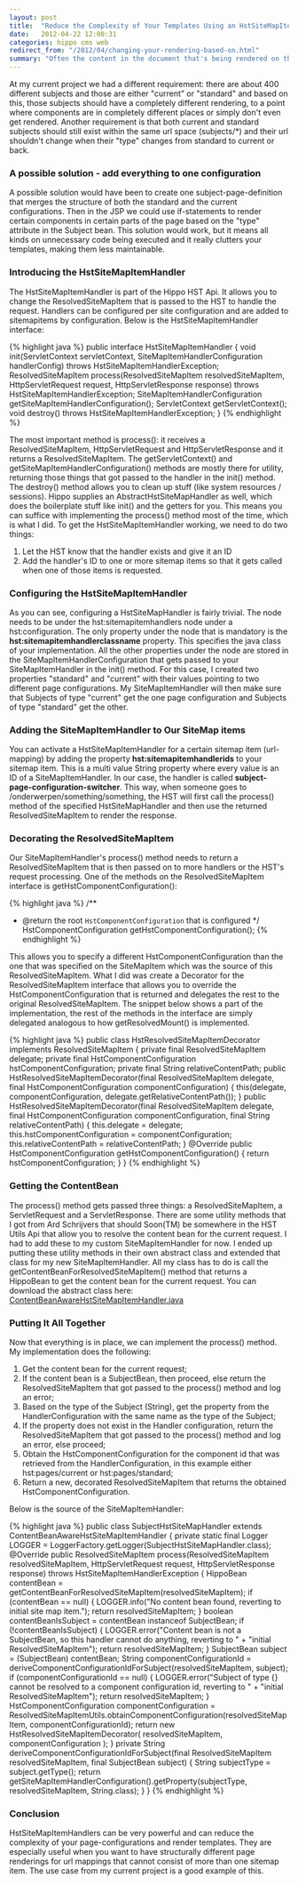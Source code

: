 ```yaml
---
layout: post
title:  "Reduce the Complexity of Your Templates Using an HstSiteMapItemHandler"
date:   2012-04-22 12:00:31
categories: hippo cms web
redirect_from: "/2012/04/changing-your-rendering-based-on.html"
summary: "Often the content in the document that's being rendered on the page helps decide what information ends up on the user's screen. We normally have two ways to handle this: in the java component (HstComponent) or in the render template (JSP / Freemarker). Now this works OK when the structure of the page doesn't change, because it's mostly a matter of changing what is put in the attributes of the request (Java) or writing a &lt;c:if&gt; in your JSP / Freemarker."
---
```


At my current project we had a different requirement: there are about 400 different subjects and those are either "current" or "standard" and based on this, those subjects should have a completely different rendering, to a point where components are in completely different places or simply don't even get rendered. Another requirement is that both current and standard subjects should still exist within the same url space (subjects/*) and their url shouldn't change when their "type" changes from standard to current or back.

### A possible solution - add everything to one configuration
A possible solution would have been to create one subject-page-definition that merges the structure of both the standard and the current configurations. Then in the JSP we could use if-statements to render certain components in certain parts of the page based on the "type" attribute in the Subject bean. This solution would work, but it means all kinds on unnecessary code being executed and it really clutters your templates, making them less maintainable.

### Introducing the HstSiteMapItemHandler
The HstSiteMapItemHandler is part of the Hippo HST Api. It allows you to change the ResolvedSiteMapItem that is passed to the HST to handle the request. Handlers can be configured per site configuration and are added to sitemapitems by configuration.
Below is the HstSiteMapItemHandler interface:

{% highlight java %}
public interface HstSiteMapItemHandler {
    void init(ServletContext servletContext, SiteMapItemHandlerConfiguration handlerConfig) throws HstSiteMapItemHandlerException;
    ResolvedSiteMapItem process(ResolvedSiteMapItem resolvedSiteMapItem, HttpServletRequest request, HttpServletResponse response) throws HstSiteMapItemHandlerException;
    SiteMapItemHandlerConfiguration getSiteMapItemHandlerConfiguration();
    ServletContext getServletContext();
    void destroy() throws HstSiteMapItemHandlerException;
}
{% endhighlight %}

The most important method is process(): it receives a ResolvedSiteMapItem, HttpServletRequest and HttpServletResponse and it returns a ResolvedSiteMapItem. The getServletContext() and getSiteMapItemHandlerConfiguration() methods are mostly there for utility, returning those things that got passed to the handler in the init() method. The destroy() method allows you to clean up stuff (like system resources / sessions). Hippo supplies an AbstractHstSiteMapHandler as well, which does the boilerplate stuff like init() and the getters for you. This means you can suffice with implementing the process() method most of the time, which is what I did. To get the HstSiteMapItemHandler working, we need to do two things:

1. Let the HST know that the handler exists and give it an ID
2. Add the handler's ID to one or more sitemap items so that it gets called when one of those items is requested.

### Configuring the HstSiteMapItemHandler
As you can see, configuring a HstSiteMapHandler is fairly trivial. The node needs to be under the hst:sitemapitemhandlers node under a hst:configuration. The only property under the node that is mandatory is the __hst:sitemapitemhandlerclassname__ property. This specifies the java class of your implementation. All the other properties under the node are stored in the SiteMapItemHandlerConfiguration that gets passed to your SiteMapItemHandler in the init() method. For this case, I created two properties "standard" and "current" with their values pointing to two different page configurations. My SiteMapItemHandler will then make sure that Subjects of type "current" get the one page configuration and Subjects of type "standard" get the other.

### Adding the SiteMapItemHandler to Our SiteMap items
You can activate a HstSiteMapItemHandler for a certain sitemap item (url-mapping) by adding the property __hst:sitemapitemhandlerids__ to your sitemap item. This is a multi value String property where every value is an ID of a SiteMapItemHandler. In our case, the handler is called __subject-page-configuration-switcher__. This way, when someone goes to /onderwerpen/something/something, the HST will first call the process() method of the specified HstSiteMapHandler and then use the returned ResolvedSiteMapItem to render the response.

### Decorating the ResolvedSiteMapItem
Our SiteMapItemHandler's process() method needs to return a ResolvedSiteMapItem that is then passed on to more handlers or the HST's request processing. One of the methods on the ResolvedSiteMapItem interface is getHstComponentConfiguration():

{% highlight java %}
/**
 * @return the root <code>HstComponentConfiguration</code> that is configured
 */
 HstComponentConfiguration getHstComponentConfiguration();
{% endhighlight %}

This allows you to specify a different HstComponentConfiguration than the one that was specified on the SiteMapItem which was the source of this ResolvedSiteMapItem. What I did was create a Decorator for the ResolvedSiteMapItem interface that allows you to override the HstComponentConfiguration that is returned and delegates the rest to the original ResolvedSiteMapItem. The snippet below shows a part of the implementation, the rest of the methods in the interface are simply delegated analogous to how getResolvedMount() is implemented.

{% highlight java %}
public class HstResolvedSiteMapItemDecorator implements ResolvedSiteMapItem {
    private final ResolvedSiteMapItem delegate;
    private final HstComponentConfiguration hstComponentConfiguration;
    private final String relativeContentPath;
    public HstResolvedSiteMapItemDecorator(final ResolvedSiteMapItem delegate, final HstComponentConfiguration componentConfiguration) {
        this(delegate, componentConfiguration, delegate.getRelativeContentPath());
    }
    public HstResolvedSiteMapItemDecorator(final ResolvedSiteMapItem delegate, final HstComponentConfiguration componentConfiguration, final String relativeContentPath) {
        this.delegate = delegate;
        this.hstComponentConfiguration = componentConfiguration;
        this.relativeContentPath = relativeContentPath;
    }
    @Override
    public HstComponentConfiguration getHstComponentConfiguration() {
        return hstComponentConfiguration;
    }
}
{% endhighlight %}

### Getting the ContentBean
The process() method gets passed three things: a ResolvedSiteMapItem, a ServletRequest and a ServletResponse. There are some utility methods that I got from Ard Schrijvers that should Soon(TM) be somewhere in the HST Utils Api that allow you to resolve the content bean for the current request. I had to add these to my custom SiteMapItemHandler for now. I ended up putting these utility methods in their own abstract class and extended that class for my new SiteMapItemHandler. All my class has to do is call the getContentBeanForResolvedSiteMapItem() method that returns a HippoBean to get the content bean for the current request. You can download the abstract class here: [ContentBeanAwareHstSiteMapItemHandler.java][contentbeanhandlersrc]

[contentbeanhandlersrc]: /attachments/ContentBeanAwareHstSiteMapItemHandler.java

### Putting It All Together
Now that everything is in place, we can implement the process() method. My implementation does the following:

1. Get the content bean for the current request;
2. If the content bean is a SubjectBean, then proceed, else return the ResolvedSiteMapItem that got passed to the process() method and log an error;
3. Based on the type of the Subject (String), get the property from the HandlerConfiguration with the same name as the type of the Subject;
4. If the property does not exist in the Handler configuration, return the ResolvedSiteMapItem that got passed to the process() method and log an error, else proceed;
5. Obtain the HstComponentConfiguration for the component id that was retrieved from the HandlerConfiguration, in this example either hst:pages/current or hst:pages/standard;
6. Return a new, decorated ResolvedSiteMapItem that returns the obtained HstComponentConfiguration.

Below is the source of the SiteMapItemHandler:

{% highlight java %}
public class SubjectHstSiteMapHandler extends ContentBeanAwareHstSiteMapItemHandler {
    private static final Logger LOGGER = LoggerFactory.getLogger(SubjectHstSiteMapHandler.class);
    @Override
    public ResolvedSiteMapItem process(ResolvedSiteMapItem resolvedSiteMapItem, HttpServletRequest request, HttpServletResponse response) throws HstSiteMapItemHandlerException {
        HippoBean contentBean = getContentBeanForResolvedSiteMapItem(resolvedSiteMapItem);
        if (contentBean == null) {
            LOGGER.info("No content bean found, reverting to initial site map item.");
            return resolvedSiteMapItem;
        }
        boolean contentBeanIsSubject = contentBean instanceof SubjectBean;
        if (!contentBeanIsSubject) {
            LOGGER.error("Content bean is not a SubjectBean, so this handler cannot do anything, reverting to " +
                    "initial ResolvedSiteMapItem");
            return resolvedSiteMapItem;
        }
        SubjectBean subject = (SubjectBean) contentBean;
        String componentConfigurationId = deriveComponentConfigurationIdForSubject(resolvedSiteMapItem, subject);
        if (componentConfigurationId == null) {
            LOGGER.error("Subject of type {} cannot be resolved to a component configuration id, reverting to " +
                    "initial ResolvedSiteMapItem");
            return resolvedSiteMapItem;
        }
        HstComponentConfiguration componentConfiguration =
                ResolvedSiteMapItemUtils.obtainComponentConfiguration(resolvedSiteMapItem, componentConfigurationId);
        return new HstResolvedSiteMapItemDecorator(
                resolvedSiteMapItem,
                componentConfiguration
        );
    }
    private String deriveComponentConfigurationIdForSubject(final ResolvedSiteMapItem resolvedSiteMapItem,
                                                            final SubjectBean subject) {
        String subjectType = subject.getType();
        return getSiteMapItemHandlerConfiguration().getProperty(subjectType, resolvedSiteMapItem, String.class);
    }
}
{% endhighlight %}

### Conclusion 
HstSiteMapItemHandlers can be very powerful and can reduce the complexity of your page-configurations and render templates. They are especially useful when you want to have structurally different page renderings for url mappings that cannot consist of more than one sitemap item. The use case from my current project is a good example of this.
